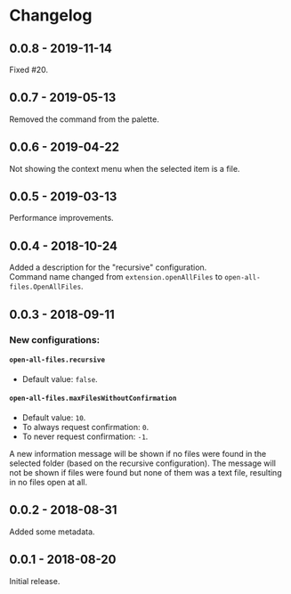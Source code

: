 # Changelog

## 0.0.8 - 2019-11-14
Fixed #20.

## 0.0.7 - 2019-05-13
Removed the command from the palette.

## 0.0.6 - 2019-04-22
Not showing the context menu when the selected item is a file.

## 0.0.5 - 2019-03-13
Performance improvements.

## 0.0.4 - 2018-10-24
Added a description for the "recursive" configuration.  
Command name changed from `extension.openAllFiles` to `open-all-files.OpenAllFiles`.

## 0.0.3 - 2018-09-11
### New configurations: 
#### `open-all-files.recursive`
- Default value: `false`.

#### `open-all-files.maxFilesWithoutConfirmation`
- Default value: `10`.
- To always request confirmation: `0`.
- To never request confirmation: `-1`.

A new information message will be shown if no files were found in the selected folder (based on the recursive configuration). The message will not be shown if files were found but none of them was a text file, resulting in no files open at all.

## 0.0.2 - 2018-08-31
Added some metadata.

## 0.0.1 - 2018-08-20
Initial release.
